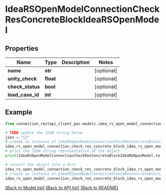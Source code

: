 # IdeaRSOpenModelConnectionCheckResConcreteBlockIdeaRSOpenModel


## Properties

Name | Type | Description | Notes
------------ | ------------- | ------------- | -------------
**name** | **str** |  | [optional] 
**unity_check** | **float** |  | [optional] 
**check_status** | **bool** |  | [optional] 
**load_case_id** | **int** |  | [optional] 

## Example

```python
from connection_restapi_client_poc.models.idea_rs_open_model_connection_check_res_concrete_block_idea_rs_open_model import IdeaRSOpenModelConnectionCheckResConcreteBlockIdeaRSOpenModel

# TODO update the JSON string below
json = "{}"
# create an instance of IdeaRSOpenModelConnectionCheckResConcreteBlockIdeaRSOpenModel from a JSON string
idea_rs_open_model_connection_check_res_concrete_block_idea_rs_open_model_instance = IdeaRSOpenModelConnectionCheckResConcreteBlockIdeaRSOpenModel.from_json(json)
# print the JSON string representation of the object
print(IdeaRSOpenModelConnectionCheckResConcreteBlockIdeaRSOpenModel.to_json())

# convert the object into a dict
idea_rs_open_model_connection_check_res_concrete_block_idea_rs_open_model_dict = idea_rs_open_model_connection_check_res_concrete_block_idea_rs_open_model_instance.to_dict()
# create an instance of IdeaRSOpenModelConnectionCheckResConcreteBlockIdeaRSOpenModel from a dict
idea_rs_open_model_connection_check_res_concrete_block_idea_rs_open_model_from_dict = IdeaRSOpenModelConnectionCheckResConcreteBlockIdeaRSOpenModel.from_dict(idea_rs_open_model_connection_check_res_concrete_block_idea_rs_open_model_dict)
```
[[Back to Model list]](../README.md#documentation-for-models) [[Back to API list]](../README.md#documentation-for-api-endpoints) [[Back to README]](../README.md)


